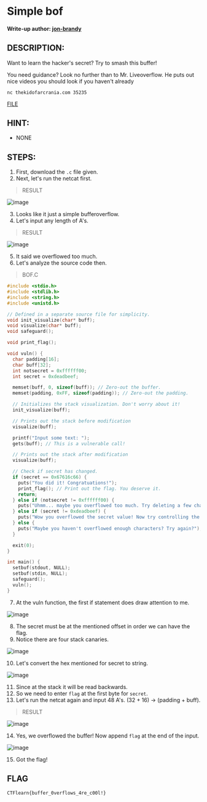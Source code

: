 # Simple bof
#### Write-up author: [jon-brandy](https://github.com/jon-brandy)
## DESCRIPTION:
Want to learn the hacker's secret? Try to smash this buffer!

You need guidance? Look no further than to Mr. Liveoverflow. He puts out nice videos you should look if you haven't already

`nc thekidofarcrania.com 35235`

[FILE](https://github.com/Bread-Yolk/ctflearnwu/blob/defef2a071ebf4736bf939098b307008378d6b8b/Assets/Binex/Simple%20bof/bof.c)

## HINT:
- NONE
## STEPS:
1. First, download the `.c` file given.
2. Next, let's run the netcat first.

> RESULT

![image](https://user-images.githubusercontent.com/70703371/193816845-173c0654-c109-4d73-951c-46593ceb105d.png)


3. Looks like it just a simple bufferoverflow.
4. Let's input any length of A's.

> RESULT

![image](https://user-images.githubusercontent.com/70703371/193816971-cc951b12-bec6-4250-b368-8920ab600b48.png)


5. It said we overflowed too much.
6. Let's analyze the source code then.

> BOF.C

```c
#include <stdio.h>
#include <stdlib.h>
#include <string.h>
#include <unistd.h>

// Defined in a separate source file for simplicity.
void init_visualize(char* buff);
void visualize(char* buff);
void safeguard();

void print_flag();

void vuln() {
  char padding[16];
  char buff[32];
  int notsecret = 0xffffff00;
  int secret = 0xdeadbeef;

  memset(buff, 0, sizeof(buff)); // Zero-out the buffer.
  memset(padding, 0xFF, sizeof(padding)); // Zero-out the padding.

  // Initializes the stack visualization. Don't worry about it!
  init_visualize(buff); 

  // Prints out the stack before modification
  visualize(buff);

  printf("Input some text: ");
  gets(buff); // This is a vulnerable call!

  // Prints out the stack after modification
  visualize(buff); 

  // Check if secret has changed.
  if (secret == 0x67616c66) {
    puts("You did it! Congratuations!");
    print_flag(); // Print out the flag. You deserve it.
    return;
  } else if (notsecret != 0xffffff00) {
    puts("Uhmm... maybe you overflowed too much. Try deleting a few characters.");
  } else if (secret != 0xdeadbeef) {
    puts("Wow you overflowed the secret value! Now try controlling the value of it!");
  } else {
    puts("Maybe you haven't overflowed enough characters? Try again?");
  }

  exit(0);
}

int main() {
  setbuf(stdout, NULL);
  setbuf(stdin, NULL);
  safeguard();
  vuln();
}

```

7. At the vuln function, the first if statement does draw attention to me.

![image](https://user-images.githubusercontent.com/70703371/193817882-48794531-22be-4e60-beff-723e08018035.png)


8. The secret must be at the mentioned offset in order we can have the flag.
9. Notice there are four stack canaries.

![image](https://user-images.githubusercontent.com/70703371/193818328-0fcd7ed8-d358-4289-87bc-a95e6d3c58c7.png)


10. Let's convert the hex mentioned for secret to string.

![image](https://user-images.githubusercontent.com/70703371/193818923-69f28834-55a2-4aaa-9670-23726a9de922.png)


11. Since at the stack it will be read backwards.
12. So we need to enter `flag` at the first byte for `secret`.
13. Let's run the netcat again and input 48 A's. (32 + 16) -> (padding + buff).

> RESULT

![image](https://user-images.githubusercontent.com/70703371/193819855-c6f139bd-cb4b-472e-96a1-7e1b95db05c2.png)


14. Yes, we overflowed the buffer! Now append `flag` at the end of the input.

![image](https://user-images.githubusercontent.com/70703371/193819998-12ece403-1574-4d4d-99f5-9a3b9aac4a77.png)


15. Got the flag!

## FLAG

```
CTFlearn{buffer_0verflows_4re_c00l!}
```


